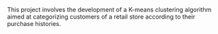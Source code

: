 This project involves the development of a K-means clustering algorithm aimed at categorizing customers of a retail store according to their purchase histories.
